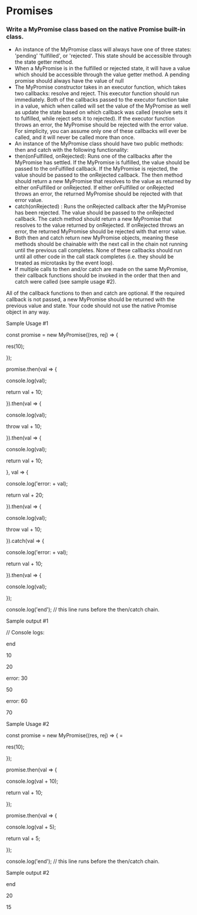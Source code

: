 # Promises 

### Write a MyPromise class based on the native Promise built-in class.

- An instance of the MyPromise class will always have one of three states: 'pending' 'fulfilled', or 'rejected'. This state should be accessible through the state getter method.
- When a MyPromise is in the fulfilled or rejected state, it will have a value which should be accessible through the value getter method. A pending promise should always have the value of null
- The MyPromise constructor takes in an executor function, which takes two callbacks: resolve and reject. This executor function should run immediately. Both of the callbacks passed to the executor function take in a value, which when called will set the value of the MyPromise as well as update the state based on which callback was called (resolve sets it to fulfilled, while reject sets it to rejected). If the executor function throws an error, the MyPromise should be rejected with the error value. For simplicity, you can assume only one of these callbacks will ever be called, and it will never be called more than once.
- An instance of the MyPromise class should have two public methods: then and catch with the following functionality:
- then(onFulfilled, onRejected): Runs one of the callbacks after the MyPromise has settled. If the MyPromise is fulfilled, the value should be passed to the onFulfilled callback. If the MyPromise is rejected, the value should be passed to the onRejected callback. The then method should return a new MyPromise that resolves to the value as returned by either onFulfilled or onRejected. If either onFulfilled or onRejected throws an error, the returned MyPromise should be rejected with that error value.
- catch(onRejected) : Runs the onRejected callback after the MyPromise has been rejected. The value should be passed to the onRejected callback. The catch method should return a new MyPromise that resolves to the value returned by onRejected. If onRejected throws an error, the returned MyPromise should be rejected with that error value.
- Both then and catch return new MyPromise objects, meaning these methods should be chainable with the next call in the chain not running until the previous call completes. None of these callbacks should run until all other code in the call stack completes (i.e. they should be treated as microtasks by the event loop).
- If multiple calls to then and/or catch are made on the same MyPromise, their callback
functions should be invoked in the order that then and catch were called (see sample usage #2).

All of the callback functions to then and catch are optional. If the required callback is not passed, a new MyPromise should be returned with the previous value and state.
Your code should not use the native Promise object in any way.

Sample Usage #1

const promise = new MyPromise((res, rej) => {

res(10);

});

promise.then(val => {

console.log(val);

return val + 10;

}).then(val => {

console.log(val);

throw val + 10;

}).then(val => {

console.log(val);

return val + 10;

}, val => {

console.log('error: + val);

return val + 20;

}).then(val => {

console.log(val);

throw val + 10;

}).catch(val => {

console.log('error: + val);

return val + 10;

}).then(val => {


console.log(val);

});

console.log('end'); // this line runs before the then/catch chain.



Sample output #1

// Console logs:

end

10

20

error: 30

50

error: 60

70

Sample Usage #2

const promise = new MyPromise((res, rej) => { =

res(10);

});

promise.then(val => {

console.log(val + 10);

return val + 10;

});

promise.then(val => {

console.log(val + 5);

return val + 5;

});

console.log('end'); // this line runs before the then/catch chain.

Sample output #2

end

20

15
